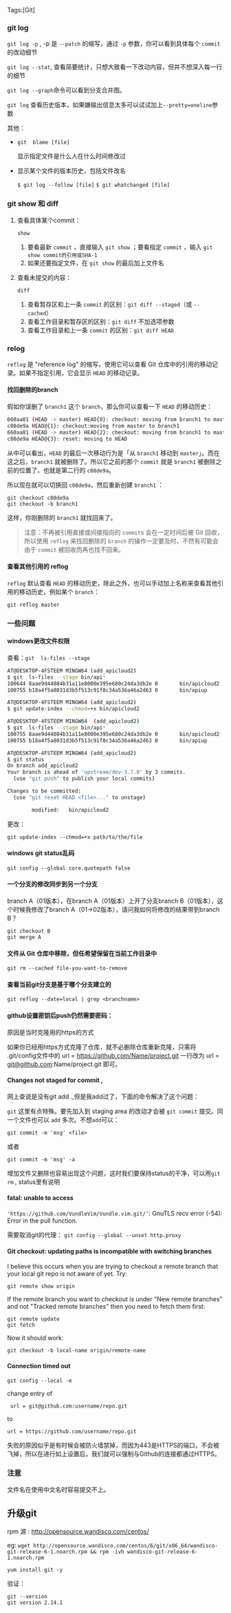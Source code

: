 Tags:[Git]

### git log

`git log -p`   ,   -p 是 `--patch` 的缩写，通过 `-p` 参数，你可以看到具体每个 `commit` 的改动细节

`git log --stat`,  查看简要统计，只想大致看一下改动内容，但并不想深入每一行的细节

`git log --graph`命令可以看到分支合并图。

`git log`   查看历史版本，如果嫌输出信息太多可以试试加上`--pretty=oneline`参数

其他：

- `git  blame [file] `   

  显示指定文件是什么人在什么时间修改过

- 显示某个文件的版本历史，包括文件改名

  `$ git log --follow [file]`
  `$ git whatchanged [file]`



### git show 和 diff

1. 查看具体某个commit：

   ```
   show
   ```

   1. 要看最新 `commit` ，直接输入 `git show` ；要看指定 `commit` ，输入 `git show commit的引用或SHA-1`
   2. 如果还要指定文件，在 `git show` 的最后加上文件名

2. 查看未提交的内容：

   ```
   diff
   ```

   1. 查看暂存区和上一条 `commit` 的区别：`git diff --staged`（或 `--cached`）
   2. 查看工作目录和暂存区的区别：`git diff` 不加选项参数
   3. 查看工作目录和上一条 `commit` 的区别：`git diff HEAD`







### relog

`reflog` 是 "reference log" 的缩写，使用它可以查看 Git 仓库中的引用的移动记录。如果不指定引用，它会显示 `HEAD` 的移动记录。

#### 找回删除的branch

假如你误删了 `branch1` 这个 `branch`，那么你可以查看一下 `HEAD` 的移动历史：

```bash
660aa81 (HEAD -> master) HEAD{0}: checkout: moving from branch1 to master
c08de9a HEAD@{1}: checkout:moving from master to branch1
660aa81 (HEAD -> master) HEAD{2}: checkout: moving from branch1 to master
c08de9a HEAD@{3}: reset: moving to HEAD
```

从中可以看出，`HEAD` 的最后一次移动行为是「从 `branch1` 移动到 `master`」。而在这之后，`branch1` 就被删除了。所以它之前的那个 `commit` 就是 `branch1` 被删除之前的位置了，也就是第二行的 `c08de9a`。

所以现在就可以切换回 `c08de9a`，然后重新创建 `branch1` ：

```
git checkout c08de9a
git checkout -b branch1
```

这样，你刚删除的 `branch1` 就找回来了。

> 注意：不再被引用直接或间接指向的 `commit`s 会在一定时间后被 Git 回收，所以使用 `reflog` 来找回删除的 `branch` 的操作一定要及时，不然有可能会由于 `commit` 被回收而再也找不回来。



#### 查看其他引用的 reflog

`reflog` 默认查看 `HEAD` 的移动历史，除此之外，也可以手动加上名称来查看其他引用的移动历史，例如某个 `branch`：

```
git reflog master
```



### 一些问题

#### windows更改文件权限

查看：`git  ls-files --stage`

```bash
AT@DESKTOP-4FSTEEM MINGW64 (add_apicloud2)
$ git  ls-files --stage bin/api*
100644 8aae9d44084b31a11e8000e395e680c24da3db2e 0       bin/apicloud2
100755 b18a4f5a8031d3b5f513c91f8c34a536a46a2d63 0       bin/apiup

AT@DESKTOP-4FSTEEM MINGW64 (add_apicloud2)
$ git update-index --chmod=+x bin/apicloud2

AT@DESKTOP-4FSTEEM MINGW64  (add_apicloud2)
$ git  ls-files --stage bin/api*
100755 8aae9d44084b31a11e8000e395e680c24da3db2e 0       bin/apicloud2
100755 b18a4f5a8031d3b5f513c91f8c34a536a46a2d63 0       bin/apiup

AT@DESKTOP-4FSTEEM MINGW64 (add_apicloud2)
$ git status
On branch add_apicloud2
Your branch is ahead of 'upstream/dev-3.7.0' by 3 commits.
  (use "git push" to publish your local commits)

Changes to be committed:
  (use "git reset HEAD <file>..." to unstage)

        modified:   bin/apicloud2

```

更改：

`git update-index --chmod=+x path/to/the/file`



#### windows git status乱码

```
git config --global core.quotepath false 
```



#### 一个分支的修改同步到另一个分支

branch A（01版本），在branch A（01版本）上开了分支branch B（01版本），这个时候我修改了branch A（01->02版本），请问我如何将修改的结果带到branch B？

```
git checkout B
git merge A
```



#### 文件从 Git 仓库中移除，但任希望保留在当前工作目录中

`git rm --cached file-you-want-to-remove`



#### 查看当前git分支是基于哪个分支建立的

`git reflog --date=local | grep <branchname>`



#### github设置密钥后push仍然需要密码：

原因是当时克隆用的https的方式

如果你已经用https方式克隆了仓库，就不必删除仓库重新克隆，只需将 .git/config文件中的 
url = <https://github.com/Name/project.git> 
一行改为 
url = git@github.com:Name/project.git 
即可。

####  

#### Changes not staged for commit ,

网上查说是没有git add .,但是我add过了，下面的命令解决了这个问题：

`git` 这里有点特殊。要先加入到 staging area 的改动才会被 `git commit` 提交。同一个文件也可以 `add` 多次。不想`add`可以：

```
git commit -m 'msg' <file>
```

或者

```
git commit -m 'msg' -a
```

增加文件又删除也容易出现这个问题，这时我们要保持status的干净，可以用`git rm` , status里有说明



#### fatal: unable to access

 `'https://github.com/VundleVim/Vundle.vim.git/'`: GnuTLS recv error (-54): Error in the pull function.

  需要取消git的代理： `git config --global --unset http.proxy`



#### Git checkout: updating paths is incompatible with switching branches

I believe this occurs when you are trying to checkout a remote branch that your local git repo is not aware of yet. Try:

```
git remote show origin
```

If the remote branch you want to checkout is under "New remote branches" and not "Tracked remote branches" then you need to fetch them first:

```
git remote update
git fetch
```

Now it should work:

```
git checkout -b local-name origin/remote-name
```



#### Connection timed out

```
git config --local -e
```

change entry of

```
 url = git@github.com:username/repo.git
```

to

```
url = https://github.com/username/repo.git
```

失败的原因似乎是有时候会被防火墙禁掉，而因为443是HTTPS的端口，不会被飞掉，所以在进行如上设置后，我们就可以强制与Github的连接都通过HTTPS。



### 注意

文件名在使用中文名时容易提交不上。





## 升级git

rpm 源 :  http://opensource.wandisco.com/centos/ 

eg: ` wget http://opensource.wandisco.com/centos/6/git/x86_64/wandisco-git-release-6-1.noarch.rpm && rpm -ivh wandisco-git-release-6-1.noarch.rpm `



`yum install git -y`

验证：

```
git --version
git version 2.14.1
```

